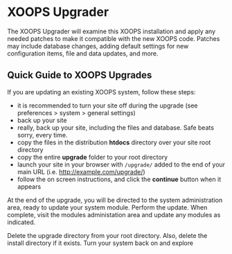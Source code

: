XOOPS Upgrader
==============

The XOOPS Upgrader will examine this XOOPS installation and apply any needed
patches to make it compatible with the new XOOPS code. Patches may include
database changes, adding default settings for new configuration items, file
and data updates, and more.

## Quick Guide to XOOPS Upgrades

If you are updating an existing XOOPS system, follow these steps:
 - it is recommended to turn your site off during the upgrade (see preferences > system > general settings)
 - back up your site
 - really, back up your site, including the files and database. Safe beats sorry, every time.
 - copy the files in the distribution **htdocs** directory over your site root directory
 - copy the entire **upgrade** folder to your root directory
 - launch your site in your browser with `/upgrade/` added to the end of your main URL (i.e. http://example.com/upgrade/)
 - follow the on screen instructions, and click the **continue** button when it appears

At the end of the upgrade, you will be directed to the system administration
area, ready to update your system module. Perform the update. When complete,
visit the modules administation area and update any modules as indicated.

Delete the upgrade directory from your root directory. Also, delete the install
directory if it exists. Turn your system back on and explore
